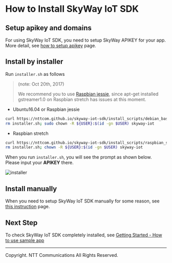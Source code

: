 # How to Install SkyWay IoT SDK

## Setup apikey and domains

For using SkyWay IoT SDK, you need to setup SkyWay APIKEY for your app. More detail, see [how to setup apikey](./how_to_setup_apikey.md) page.

## Install by installer

Run ``installer.sh`` as follows

> (note: Oct 20th, 2017)
>
> We recommend you to use [Raspbian jessie](https://downloads.raspberrypi.org/raspbian_lite/images/raspbian_lite-2017-07-05/), since apt-get installed gstreamer1.0 on Raspbian stretch has issues at this moment.

* Ubuntu16.04 or Raspbian jessie

```bash
curl https://nttcom.github.io/skyway-iot-sdk/install_scripts/debian_based/installer.sh > installer.sh; sudo -E bash - installer.sh
rm installer.sh; sudo chown -R ${USER}:$(id -gn $USER) skyway-iot
```

* Raspbian stretch

```bash
curl https://nttcom.github.io/skyway-iot-sdk/install_scripts/raspbian_stretch/installer.sh > installer.sh; sudo -E bash - installer.sh
rm installer.sh; chown -R ${USER}:$(id -gn $USER) skyway-iot
```

When you run ``installer.sh``, you will see the prompt as shown below. Please input your **APIKEY** there.

![installer](https://nttcom.github.io/skyway-iot-sdk/images/install.jpg)

## Install manually

When you need to setup SkyWay IoT SDK manually for some reason, see [this instruction](./how_to_install_manually.md) page.

## Next Step

To check SkyWay IoT SDK completely installed, see [Getting Started - How to use sample app](./how_to_use_sample_app.md)

---
Copyright. NTT Communications All Rights Reserved.
